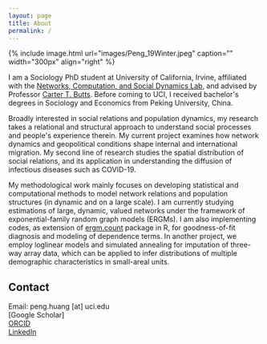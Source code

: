 ```yaml
---
layout: page
title: About
permalink: /
---
```


{% include image.html url="images/Peng_19Winter.jpeg" caption="" width="300px" align="right" %}

I am a Sociology PhD student at University of California, Irvine, affiliated with the [Networks, Computation, and Social Dynamics Lab], and advised by Professor [Carter T. Butts]. Before coming to UCI, I received bachelor's degrees in Sociology and Economics from Peking University, China. <br />

Broadly interested in social relations and population dynamics, my research takes a relational and structural approach to understand social processes and people's experience therein. My current project examines how network dynamics and geopolitical conditions shape internal and international migration. My second line of research studies the spatial distribution of social relations, and its application in understanding the diffusion of infectious diseases such as COVID-19. <br />

My methodological work mainly focuses on developing statistical and computational methods to model network relations and population structures (in dynamic and on a large scale). I am currently studying estimations of large, dynamic, valued networks under the framework of exponential-family random graph models (ERGMs). I am also implementing codes, as extension of [ergm.count] package in R, for goodness-of-fit diagnosis and modeling of dependence terms. In another project, we employ loglinear models and simulated annealing for imputation of three-way array data, which can be applied to infer distributions of multiple demographic characteristics in small-areal units.

<!--I also develop statistical and computational methods. I develop methods and tools to model large, dynamic, valued networks using the [ERGM] framework, by implementing functions of Maximum Pseudo Likelihood Estimation. In another project, we develop methods to input three-way crosstab data using loglinear models and simulated annealing, which could be employed to estimate the interactions among demographic characteristics in different geographic areas. I also write codes under the ergm framework in R to model network patterns, visualize model accuracy, create formatted regression tables, etc. You can sisit the programming section for more information.-->



## Contact

Email: peng.huang [at] uci.edu <br />
[Google Scholar]  <br />
[ORCID] <br />
[LinkedIn]




[Networks, Computation, and Social Dynamics Lab]: http://ncasd.org/index.html
[Carter T. Butts]: http://www.carterbutts.com/index.html
[ergm.count]: https://cran.r-project.org/web/packages/ergm.count/index.html
[LinkedIn]: https://www.linkedin.com/in/peng-huang-a1b4b9a4
[ORCID]: https://orcid.org/0000-0001-5614-786X